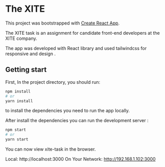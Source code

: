 # The XITE

This project was bootstrapped with [Create React App](https://github.com/facebook/create-react-app).

The XITE task is an assignment for candidate front-end developers at the XITE company.

The app was developed with React library and used tailwindcss for responsive and design .

## Getting start

First, In the project directory, you should run: 

```bash
npm install
# or
yarn install
``` 
to install the dependencies you need to run the app locally.


After install the dependencies you can run the development server : 

```bash
npm start
# or
yarn start
```

You can now view xite-task in the browser.

  Local:            http://localhost:3000
  On Your Network:  http://192.168.1.102:3000



